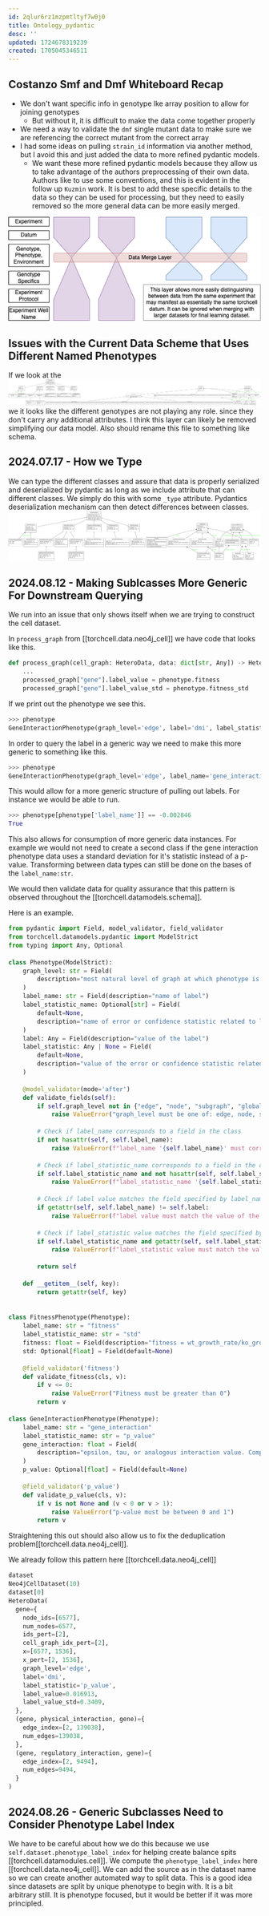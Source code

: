 ```yaml
---
id: 2qlur6rz1mzpmtltyf7w0j0
title: Ontology_pydantic
desc: ''
updated: 1724678319239
created: 1705045346511
---
```

## Costanzo Smf and Dmf Whiteboard Recap

- We don't want specific info in genotype lke array position to allow for joining genotypes
  - But without it, it is difficult to make the data come together properly
- We need a way to validate the `dmf` single mutant data to make sure we are referencing the correct mutant from the correct array
- I had some ideas on pulling `strain_id` information via another method, but I avoid this and just added the data to more refined pydantic models.
  - We want these more refined pydantic models because they allow us to take advantage of the authors preprocessing of their own data. Authors like to use some conventions, and this is evident in the follow up `Kuzmin` work. It is best to add these specific details to the data so they can be used for processing, but they need to easily removed so the more general data can be more easily merged.

![](./assets/drawio/ontology_pydantic_hourglass_data_model.drawio.png)

## Issues with the Current Data Scheme that Uses Different Named Phenotypes

If we look at the ![pydantic data scheme](./assets/images/pydantic_data_scheme-2024.01.31.png) we it looks like the different genotypes are not playing any role. since they don't carry any additional attributes. I think this layer can likely be removed simplifying our data model. Also should rename this file to something like schema.

## 2024.07.17 - How we Type

We can type the different classes and assure that data is properly serialized and deserialized by pydantic as long as we include attribute that can different classes. We simply do this with some `_type` attribute. Pydantics deserialization mechanism can then detect differences between classes.
![](./assets/2024.07.17-schema.png)

## 2024.08.12 - Making Sublcasses More Generic For Downstream Querying

We run into an issue that only shows itself when we are trying to construct the cell dataset.

In `process_graph` from [[torchcell.data.neo4j_cell]] we have code that looks like this.

```python
def process_graph(cell_graph: HeteroData, data: dict[str, Any]) -> HeteroData:
    ...
    processed_graph["gene"].label_value = phenotype.fitness
    processed_graph["gene"].label_value_std = phenotype.fitness_std
```

If we print out the phenotype we see this.

```python
>>> phenotype
GeneInteractionPhenotype(graph_level='edge', label='dmi', label_statistic='p_value', interaction=-0.002846, p_value=0.4818)
```

In order to query the label in a generic way we need to make this more generic to something like this.

```python
>>> phenotype
GeneInteractionPhenotype(graph_level='edge', label_name='gene_interaction', label_statistic_name='p_value', gene_interaction=-0.002846, p_value=0.4818)
```

This would allow for a more generic structure of pulling out labels. For instance we would be able to run.

```python
>>> phenotype[phenotype['label_name']] == -0.002846
True
```

This also allows for consumption of more generic data instances. For example we would not need to create a second class if the gene interaction phenotype data uses a standard deviation for it's statistic instead of a p-value. Transforming between data types can still be done on the bases of the `label_name:str`.

We would then validate data for quality assurance that this pattern is observed throughout the [[torchcell.datamodels.schema]].

Here is an example.

```python
from pydantic import Field, model_validator, field_validator
from torchcell.datamodels.pydantic import ModelStrict
from typing import Any, Optional

class Phenotype(ModelStrict):
    graph_level: str = Field(
        description="most natural level of graph at which phenotype is observed"
    )
    label_name: str = Field(description="name of label")
    label_statistic_name: Optional[str] = Field(
        default=None,
        description="name of error or confidence statistic related to label"
    )
    label: Any = Field(description="value of the label")
    label_statistic: Any | None = Field(
        default=None,
        description="value of the error or confidence statistic related to label"
    )

    @model_validator(mode='after')
    def validate_fields(self):
        if self.graph_level not in {"edge", "node", "subgraph", "global", "metabolism"}:
            raise ValueError("graph_level must be one of: edge, node, subgraph, global, metabolism")

        # Check if label_name corresponds to a field in the class
        if not hasattr(self, self.label_name):
            raise ValueError(f"label_name '{self.label_name}' must correspond to a field in the class")

        # Check if label_statistic_name corresponds to a field in the class (if provided)
        if self.label_statistic_name and not hasattr(self, self.label_statistic_name):
            raise ValueError(f"label_statistic_name '{self.label_statistic_name}' must correspond to a field in the class")

        # Check if label value matches the field specified by label_name
        if getattr(self, self.label_name) != self.label:
            raise ValueError(f"label value must match the value of the field specified by label_name")

        # Check if label_statistic value matches the field specified by label_statistic_name (if provided)
        if self.label_statistic_name and getattr(self, self.label_statistic_name) != self.label_statistic:
            raise ValueError(f"label_statistic value must match the value of the field specified by label_statistic_name")

        return self

    def __getitem__(self, key):
        return getattr(self, key)


class FitnessPhenotype(Phenotype):
    label_name: str = "fitness"
    label_statistic_name: str = "std"
    fitness: float = Field(description="fitness = wt_growth_rate/ko_growth_rate")
    std: Optional[float] = Field(default=None)

    @field_validator('fitness')
    def validate_fitness(cls, v):
        if v <= 0:
            raise ValueError("Fitness must be greater than 0")
        return v

class GeneInteractionPhenotype(Phenotype):
    label_name: str = "gene_interaction"
    label_statistic_name: str = "p_value"
    gene_interaction: float = Field(
        description="epsilon, tau, or analogous interaction value. Computed from composite fitness phenotypes."
    )
    p_value: Optional[float] = Field(default=None)

    @field_validator('p_value')
    def validate_p_value(cls, v):
        if v is not None and (v < 0 or v > 1):
            raise ValueError("p-value must be between 0 and 1")
        return v
```

Straightening this out should also allow us to fix the deduplication problem[[torchcell.data.neo4j_cell]].

We already follow this pattern here [[torchcell.data.neo4j_cell]]

```python
dataset
Neo4jCellDataset(10)
dataset[0]
HeteroData(
  gene={
    node_ids=[6577],
    num_nodes=6577,
    ids_pert=[2],
    cell_graph_idx_pert=[2],
    x=[6577, 1536],
    x_pert=[2, 1536],
    graph_level='edge',
    label='dmi',
    label_statistic='p_value',
    label_value=0.016913,
    label_value_std=0.3409,
  },
  (gene, physical_interaction, gene)={
    edge_index=[2, 139038],
    num_edges=139038,
  },
  (gene, regulatory_interaction, gene)={
    edge_index=[2, 9494],
    num_edges=9494,
  }
)
```

## 2024.08.26 - Generic Subclasses Need to Consider Phenotype Label Index

We have to be careful about how we do this because we use `self.dataset.phenotype_label_index` for helping create balance spits [[torchcell.datamodules.cell]]. We compute the `phenotype_label_index` here [[torchcell.data.neo4j_cell]]. We can add the source as in the dataset name so we can create another automated way to split data. This is a good idea since datasets are split by unique phenotype to begin with. It is a bit arbitrary still. It is phenotype focused, but it would be better if it was more principled.

